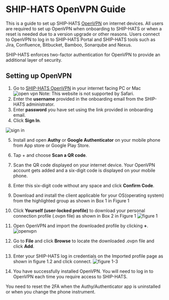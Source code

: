 # SHIP-HATS OpenVPN Guide

This is a guide to set up SHIP-HATS [OpenVPN](https://vpn.ship.gov.sg) on internet devices. All users are required to set up OpenVPN when onboarding to SHIP-HATS or when a reset is needed due to a version upgrade or other reasons. Users connect to OpenVPN to log in to SHIP-HATS Portal and SHIP-HATS tools such as Jira, Confluence, Bitbucket, Bamboo, Sonarqube and Nexus.

SHIP-HATS enforces two-factor authentication for OpenVPN to provide an additional layer of security.

## Setting up OpenVPN

1. Go to [SHIP-HATS OpenVPN](https://vpn.ship.gov.sg/) in your internet facing PC or Mac
![open vpn](openvpn11.png)
Note: This website is not supported by Safari.
2. Enter the **username** provided in the onboarding email from the SHIP-HATS administrator.
3. Enter **password** you have set using the link provided in onboarding email.
4. Click **Sign In**.

![sign in](openvpn.png)

5. Install and open **Authy** or **Google Authenticator** on your mobile phone from App store or Google Play Store.
6. Tap + and choose **Scan a QR code**.
7. Scan the QR code displayed on your internet device. Your OpenVPN account gets added and a six-digit code is displayed on your mobile phone.
8. Enter this six-digit code without any space and click **Confirm Code**.
9. Download and install the client applicable for your OS(operating system) from the highlighted group as shown in Box 1 in Figure 1
10. Click **Yourself (user-locked profile)** to download your personal connection profile (.ovpn file) as shown in Box 2 in Figure 1
![figure 1](openvpnchoose.png)
11. Open OpenVPN and import the downloaded profile by clicking **+**. 
![openvpn](openvpn1up.png)
12. Go to **File** and click **Browse** to locate the downloaded .ovpn file and click **Add**.
13. Enter your SHIP-HATS log in credentials on the Imported profile page as shown in figure 1.2 and click connect.
![figure 1-3](openvpn22.png)

14. You have successfully installed OpenVPN. You will need to log in to OpenVPN each time you require access to SHIP-HATS.

You need to reset the 2FA when the Authy/Authenticator app is uninstalled or when you change the phone instrument.
